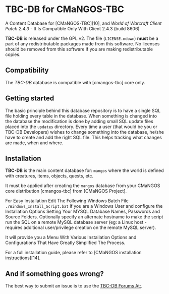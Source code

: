 TBC-DB for CMaNGOS-TBC
======================
A Content Database for [CMaNGOS-TBC][10], and *World of Warcraft Client Patch
2.4.3* - It Is Compatible Only With Client 2.4.3 (build 8606)

**TBC-DB** is released under the GPL v2.  The file (`LICENSE.mdown`)
**must** be a part of any redistributable packages made from this software.  No
licenses should be removed from this software if you are making redistributable
copies.

Compatibility
-------------
The *TBC-DB* database is compatible with [cmangos-tbc] core only.

Getting started
---------------
The basic principle behind this database repository is to have a single SQL file
holding every table in the database. When something is changed into the database
the modification is done by adding small SQL update files placed into the `updates` directory.
Every time a user (that would be you or TBC-DB Developers) wishes to change something into the database, he/she
have to create and add the right SQL file. This helps tracking what changes are made, when and where.

Installation
------------
**TBC-DB** is the main content database for: `mangos` where the world is defined
with creatures, items, objects, quests, etc.

It must be applied after creating the `mangos` database from your CMaNGOS core distribution [cmangos-tbc] from [CMaNGOS Project].

For Easy Installation Edit The Following Windows Batch File `./Windows_Install_Script.bat` if you are a Windows User and configure the Installation Options Setting Your MYSQL Database Names, Passwords and Source Folders. Optionally specify an alternate hostname to make the script run the SQL on a remote MySQL database server (eg: a Linux host - requires additional user/privilege creation on the remote MySQL server).

It will provide you a Menu With Various Installation Options and Configurations That Have Greatly Simplified The Process.

For a full installation guide, please refer to [CMaNGOS installation instructions][14].

And if something goes wrong?
----------------------------
The best way to submit an issue is to use the [TBC-DB Forums At:][1].


[1]: http://udb.no-ip.org "UDB/TBC-DB Forums"


